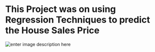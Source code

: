 # This Project was on using Regression Techniques to predict the House Sales Price

![enter image description here](https://media.istockphoto.com/photos/clothing-sales-clerks-work-in-department-store-picture-id658571188)
